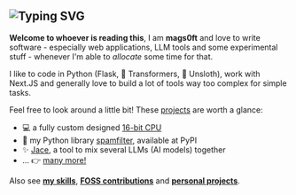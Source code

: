 ![Typing SVG](https://readme-typing-svg.demolab.com?font=Fira+Code&pause=1000&color=1CD30D&vCenter=true&width=550&lines=%F0%9F%91%8B+Hi%2C+I'm+mags0ft!;Explicit+is+better+than+implicit.;Over-engineering%2C+one+project+at+a+time.;%F0%9F%98%8A+Read+more+below!)
---

**Welcome to whoever is reading this**, I am **mags0ft** and love to write software - especially web applications, LLM tools and some experimental stuff - whenever I'm able to _allocate_ some time for that.

I like to code in Python (Flask, 🤗 Transformers, 🦥 Unsloth), work with Next.JS and generally love to build a lot of tools way too complex for simple tasks.

Feel free to look around a little bit! These [projects](./about-me/Projects.md) are worth a glance:

- 💻 a fully custom designed [16-bit CPU](https://github.com/mags0ft/JoltCore-16)
- 🐍 my Python library [spamfilter](https://github.com/mags0ft/spamfilter), available at PyPI
- ✨ [Jace](https://github.com/mags0ft/Jace), a tool to mix several LLMs (AI models) together
- ... 👉 [many more!](./about-me/Projects.md)

Also see [**my skills**](./about-me/Skills.md), [**FOSS contributions**](./about-me/Contributions.md) and [**personal projects**](./about-me/Projects.md).
